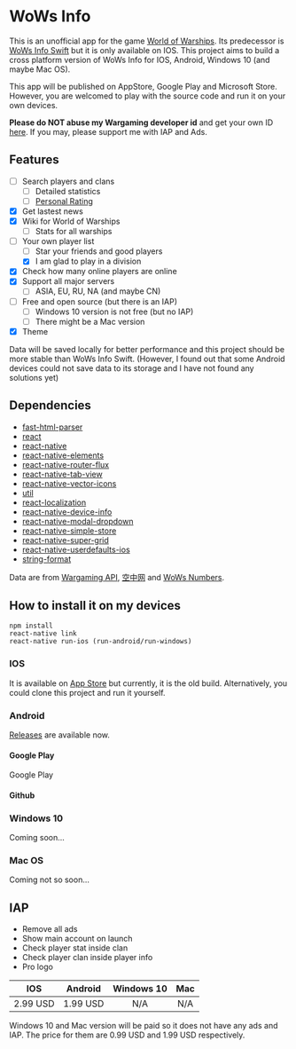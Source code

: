 # WoWs Info
This is an unofficial app for the game [World of Warships](https://worldofwarships.com/). Its predecessor is [WoWs Info Swift](https://github.com/HenryQuan/WoWs_Info_Swift) but it is only available on IOS. This project aims to build a cross platform version of WoWs Info for IOS, Android, Windows 10 (and maybe Mac OS).

This app will be published on AppStore, Google Play and Microsoft Store. However, you are welcomed to play with the source code and run it on your own devices.

**Please do NOT abuse my Wargaming developer id** and get your own ID [here](https://developers.wargaming.net). If you may, please support me with IAP and Ads.

## Features
* [ ] Search players and clans
  - [ ] Detailed statistics
  - [ ] [Personal Rating](https://wows-numbers.com/personal/rating)
* [x] Get lastest news
* [x] Wiki for World of Warships
  - [ ] Stats for all warships
* [ ] Your own player list
  - [ ] Star your friends and good players
  - [x] I am glad to play in a division
* [x] Check how many online players are online
* [x] Support all major servers
  - [ ] ASIA, EU, RU, NA (and maybe CN)
* [ ] Free and open source (but there is an IAP)
  - [ ] Windows 10 version is not free (but no IAP)
  - [ ] There might be a Mac version
* [x] Theme

Data will be saved locally for better performance and this project should be more stable than WoWs Info Swift. (However, I found out that some Android devices could not save data to its storage and I have not found any solutions yet)

## Dependencies
* [fast-html-parser](https://github.com/ashi009/node-fast-html-parser)
* [react](https://github.com/facebook/react)
* [react-native](https://github.com/facebook/react-native)
* [react-native-elements](https://github.com/react-native-training/react-native-elements)
* [react-native-router-flux](https://github.com/aksonov/react-native-router-flux)
* [react-native-tab-view](https://github.com/react-native-community/react-native-tab-view)
* [react-native-vector-icons](https://github.com/oblador/react-native-vector-icons)
* [util](https://github.com/expo/react-native-util)
* [react-localization](https://github.com/stefalda/react-localization)
* [react-native-device-info](https://github.com/rebeccahughes/react-native-device-info)
* [react-native-modal-dropdown](https://github.com/sohobloo/react-native-modal-dropdown)
* [react-native-simple-store](https://github.com/jasonmerino/react-native-simple-store)
* [react-native-super-grid](https://github.com/saleel/react-native-super-grid)
* [react-native-userdefaults-ios](https://github.com/dsibiski/react-native-userdefaults-ios)
* [string-format](https://github.com/davidchambers/string-format)

Data are from [Wargaming API](https://developers.wargaming.net), [空中网](http://wows.kongzhong.com/) and [WoWs Numbers](http://wows-numbers.com).

## How to install it on my devices
~~~~
npm install
react-native link
react-native run-ios (run-android/run-windows)
~~~~
### IOS
It is available on [App Store]() but currently, it is the old build. Alternatively, you could clone this project and run it yourself.
### Android
[Releases](https://github.com/HenryQuan/React-Native-WoWs-Info/releases) are available now.
#### Google Play
Google Play
#### Github
### Windows 10
Coming soon...
### Mac OS
Coming not so soon...

## IAP
- Remove all ads
- Show main account on launch
- Check player stat inside clan
- Check player clan inside player info
- Pro logo

|  IOS | Android | Windows 10 | Mac |
|:----:|:-------:|:----------:|:----:|
| 2.99 USD |   1.99 USD |     N/A  | N/A |

Windows 10 and Mac version will be paid so it does not have any ads and IAP. The price for them are 0.99 USD and 1.99 USD respectively.